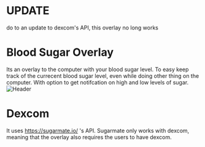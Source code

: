 # UPDATE
do to an update to dexcom's API, this overlay no long works

# Blood Sugar Overlay
Its an overlay to the computer with your blood sugar level. To easy keep track of the currecent blood sugar level, even while doing other thing on the computer. With option to get notifcation on high and low levels of sugar.
![Header](https://user-images.githubusercontent.com/74210896/211873097-e92c2942-b02c-4585-bbf2-5d826e044f7c.png)

# Dexcom
It uses https://sugarmate.io/ 's API. Sugarmate only works with dexcom, meaning that the overlay also requires the users to have dexcom.

